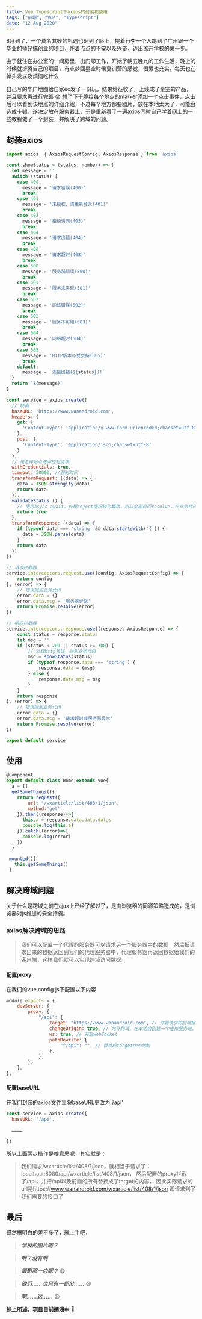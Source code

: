 ```yaml
---
title: Vue Typescript下axios的封装和使用
tags: ["前端", "Vue", "Typescript"]
date: "12 Aug 2020"
---
```


8月到了，一个莫名其妙的机遇也砸到了脸上，提着行李一个人跑到了广州跟一个毕业的师兄搞创业的项目，怀着点点的不安以及兴奋，迈出离开学校的第一步。

由于就住在办公室的一间房里，出门即工作，开始了朝五晚九的工作生活，晚上的时候就折腾自己的项目，有点梦回星空时候夏训营的感觉，很累也充实。每天也在掉头发以及烦恼吃什么

自己写的华广地图给自家eo发了一份玩，结果给征收了，上线成了星空的产品，并且要求再进行完善 😟
想了下干脆给每个地点的marker添加一个点击事件，点击后可以看到该地点的详细介绍，不过每个地方都要图片，放在本地太大了，可能会造成卡顿，遂决定放在服务器上，于是重新看了一遍axios同时自己学着网上的一些教程做了一个封装，并解决了跨域的问题。

<!--more-->

## 封装axios

```js
import axios, { AxiosRequestConfig, AxiosResponse } from 'axios'

const showStatus = (status: number) => {
  let message = ''
  switch (status) {
    case 400:
      message = '请求错误(400)'
      break
    case 401:
      message = '未授权，请重新登录(401)'
      break
    case 403:
      message = '拒绝访问(403)'
      break
    case 404:
      message = '请求出错(404)'
      break
    case 408:
      message = '请求超时(408)'
      break
    case 500:
      message = '服务器错误(500)'
      break
    case 501:
      message = '服务未实现(501)'
      break
    case 502:
      message = '网络错误(502)'
      break
    case 503:
      message = '服务不可用(503)'
      break
    case 504:
      message = '网络超时(504)'
      break
    case 505:
      message = 'HTTP版本不受支持(505)'
      break
    default:
      message = `连接出错(${status})!`
  }
  return `${message}`
}

const service = axios.create({
  // 联调
  baseURL: 'https://www.wanandroid.com',
  headers: {
    get: {
      'Content-Type': 'application/x-www-form-urlencoded;charset=utf-8'
    },
    post: {
      'Content-Type': 'application/json;charset=utf-8'
    }
  },
  // 是否跨站点访问控制请求
  withCredentials: true,
  timeout: 30000, //超时时间
  transformRequest: [(data) => {
    data = JSON.stringify(data)
    return data
  }],
  validateStatus () {
    // 使用async-await，处理reject情况较为繁琐，所以全部返回resolve，在业务代码中处理异常
    return true
  },
  transformResponse: [(data) => {
    if (typeof data === 'string' && data.startsWith('{')) {
      data = JSON.parse(data)
    }
    return data
  }]
})

// 请求拦截器
service.interceptors.request.use((config: AxiosRequestConfig) => {
    return config
}, (error) => {
    // 错误抛到业务代码
    error.data = {}
    error.data.msg = '服务器异常'
    return Promise.resolve(error)
})

// 响应拦截器
service.interceptors.response.use((response: AxiosResponse) => {
    const status = response.status
    let msg = ''
    if (status < 200 || status >= 300) {
        // 处理http错误，抛到业务代码
        msg = showStatus(status)
        if (typeof response.data === 'string') {
            response.data = {msg}
        } else {
            response.data.msg = msg
        }
    }
    return response
}, (error) => {
    // 错误抛到业务代码
    error.data = {}
    error.data.msg = '请求超时或服务器异常'
    return Promise.resolve(error)
})

export default service
```

## 使用

```js
@Component
export default class Home extends Vue{
  a = []
  getSomeThings(){
    return request({
        url: "/wxarticle/list/408/1/json",
        method:'get'
    }).then((response)=>{
      this.a = response.data.data.datas
      console.log(this.a)
    }).catch((error)=>{
      console.log(error)
    })
  }

 mounted(){
   this.getSomeThings()
 }
```

## 解决跨域问题

关于什么是跨域之前在ajax上已经了解过了，是由浏览器的同源策略造成的，是浏览器对js施加的安全措施。

### axios解决跨域的思路

> 我们可以配置一个代理的服务器可以请求另一个服务器中的数据，然后把请求出来的数据返回到我们的代理服务器中，代理服务器再返回数据给我们的客户端，这样我们就可以实现跨域访问数据。

#### 配置proxy

在我们的vue.config.js下配置以下内容

```js
module.exports = {
	devServer: {
		proxy: {
			"/api": {
				target: "https://www.wanandroid.com", // 你要请求的后端接口ip+port
				changeOrigin: true, // 允许跨域，在本地会创建一个虚拟服务端，然后发送请求的数据，并同时接收请求的数据，这样服务端和服务端进行数据的交互就不会有跨域问题
				ws: true, // 开启webSocket
				pathRewrite: {
					"^/api": "", // 替换成target中的地址
				},
			},
		},
	},
};
```

#### 配置baseURL

在我们封装的axios文件里将baseURL更改为:’/api’

```js
const service = axios.create({
  baseURL: '/api',

  …………

})
```

所以上面两步操作是啥意思呢，其实就是：

> 我们请求/wxarticle/list/408/1/json，就相当于请求了：localhost:8080/api/wxarticle/list/408/1/json，
> 然后配置的proxy拦截了/api，并把/api以及前面的所有替换成了target的内容，
> 因此实际请求的url是https://www.wanandroid.com/wxarticle/list/408/1/json
> 即请求到了我们需要的接口了

## 最后

既然搞明白的差不多了，就上手吧，

> **_学校的图片呢？_**

> **_啊？没有啊_**

> **_摄影那一边呢？_** 😧

> **_他们……也只有一部分……_** 😧

> **_啊……这……_** 😩

**综上所述，项目目前搁浅中** 💢
